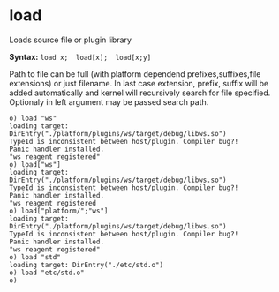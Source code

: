 # load

Loads source file or plugin library

**Syntax:** ```load x;  load[x];  load[x;y]```

Path to file can be full (with platform dependend prefixes,suffixes,file extensions) or
just filename. In last case extension, prefix, suffix will be added automatically and
kernel will recursively search for file specified. Optionaly in left argument may be passed search path.

```o
o) load "ws"
loading target: DirEntry("./platform/plugins/ws/target/debug/libws.so")
TypeId is inconsistent between host/plugin. Compiler bug?!
Panic handler installed.
"ws reagent registered"
o) load["ws"]
loading target: DirEntry("./platform/plugins/ws/target/debug/libws.so")
TypeId is inconsistent between host/plugin. Compiler bug?!
Panic handler installed.
"ws reagent registered
o) load["platform/";"ws"]
loading target: DirEntry("./platform/plugins/ws/target/debug/libws.so")
TypeId is inconsistent between host/plugin. Compiler bug?!
Panic handler installed.
"ws reagent registered"
o) load "std"
loading target: DirEntry("./etc/std.o")
o) load "etc/std.o"
o)
```
